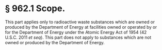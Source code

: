 # § 962.1   Scope.

This part applies only to radioactive waste substances which are owned or produced by the Department of Energy at facilities owned or operated by or for the Department of Energy under the Atomic Energy Act of 1954 (42 U.S.C. 2011 *et seq*). This part does not apply to substances which are not owned or produced by the Department of Energy. 




